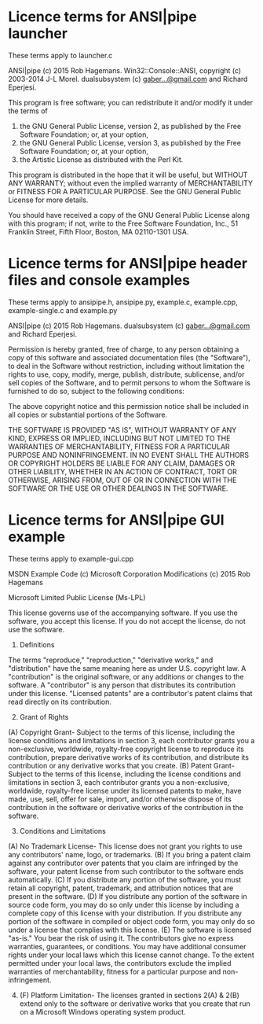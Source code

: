 Licence terms for ANSI|pipe launcher 
====================================
These terms apply to launcher.c

ANSI|pipe (c) 2015 Rob Hagemans.
Win32::Console::ANSI, copyright (c) 2003-2014 J-L Morel.
dualsubsystem (c) gaber...@gmail.com and Richard Eperjesi.

This program is free software; you can redistribute it and/or modify
it under the terms of  

1.  the GNU General Public License, version 2,
    as published by the Free Software Foundation; or, at your option,  
2.  the GNU General Public License, version 3, 
    as published by the Free Software Foundation; or, at your option,  
3.  the Artistic License as distributed with the Perl Kit.  

This program is distributed in the hope that it will be useful,
but WITHOUT ANY WARRANTY; without even the implied warranty of
MERCHANTABILITY or FITNESS FOR A PARTICULAR PURPOSE.  See the
GNU General Public License for more details.  

You should have received a copy of the GNU General Public License along
with this program; if not, write to the Free Software Foundation, Inc.,
51 Franklin Street, Fifth Floor, Boston, MA 02110-1301 USA.  


Licence terms for ANSI|pipe header files and console examples
=============================================================
These terms apply to ansipipe.h, ansipipe.py, 
example.c, example.cpp, example-single.c and example.py

ANSI|pipe (c) 2015 Rob Hagemans.
dualsubsystem (c) gaber...@gmail.com and Richard Eperjesi.

Permission is hereby granted, free of charge, to any person obtaining a copy
of this software and associated documentation files (the "Software"), to deal
in the Software without restriction, including without limitation the rights
to use, copy, modify, merge, publish, distribute, sublicense, and/or sell
copies of the Software, and to permit persons to whom the Software is
furnished to do so, subject to the following conditions:

The above copyright notice and this permission notice shall be included in
all copies or substantial portions of the Software.

THE SOFTWARE IS PROVIDED "AS IS", WITHOUT WARRANTY OF ANY KIND, EXPRESS OR
IMPLIED, INCLUDING BUT NOT LIMITED TO THE WARRANTIES OF MERCHANTABILITY,
FITNESS FOR A PARTICULAR PURPOSE AND NONINFRINGEMENT. IN NO EVENT SHALL THE
AUTHORS OR COPYRIGHT HOLDERS BE LIABLE FOR ANY CLAIM, DAMAGES OR OTHER
LIABILITY, WHETHER IN AN ACTION OF CONTRACT, TORT OR OTHERWISE, ARISING FROM,
OUT OF OR IN CONNECTION WITH THE SOFTWARE OR THE USE OR OTHER DEALINGS IN
THE SOFTWARE.


Licence terms for ANSI|pipe GUI example
=======================================
These terms apply to example-gui.cpp

MSDN Example Code (c) Microsoft Corporation
Modifications (c) 2015 Rob Hagemans

Microsoft Limited Public License (Ms-LPL) 

This license governs use of the accompanying software. If you use the software, 
you accept this license. If you do not accept the license, do not use the 
software. 

1. Definitions 

The terms "reproduce," "reproduction," "derivative works," and "distribution" 
have the same meaning here as under U.S. copyright law. A "contribution" is the 
original software, or any additions or changes to the software. A "contributor" 
is any person that distributes its contribution under this license. "Licensed 
patents" are a contributor's patent claims that read directly on its 
contribution. 

2. Grant of Rights 

(A) Copyright Grant- Subject to the terms of this license, including the 
license conditions and limitations in section 3, each contributor grants you a 
non-exclusive, worldwide, royalty-free copyright license to reproduce its 
contribution, prepare derivative works of its contribution, and distribute its 
contribution or any derivative works that you create. 
(B) Patent Grant- Subject to the terms of this license, including the license 
conditions and limitations in section 3, each contributor grants you a 
non-exclusive, worldwide, royalty-free license under its licensed patents to 
make, have made, use, sell, offer for sale, import, and/or otherwise dispose of 
its contribution in the software or derivative works of the contribution in the 
software. 

3. Conditions and Limitations 

(A) No Trademark License- This license does not grant you rights to use any 
contributors' name, logo, or trademarks. 
(B) If you bring a patent claim against any contributor over patents that you 
claim are infringed by the software, your patent license from such contributor 
to the software ends automatically. 
(C) If you distribute any portion of the software, you must retain all 
copyright, patent, trademark, and attribution notices that are present in the 
software. 
(D) If you distribute any portion of the software in source code form, you may 
do so only under this license by including a complete copy of this license with 
your distribution. If you distribute any portion of the software in compiled or 
object code form, you may only do so under a license that complies with this 
license. 
(E) The software is licensed "as-is." You bear the risk of using it. The 
contributors give no express warranties, guarantees, or conditions. You may 
have additional consumer rights under your local laws which this license cannot 
change. To the extent permitted under your local laws, the contributors exclude 
the implied warranties of merchantability, fitness for a particular purpose and 
non-infringement. 

4. (F) Platform Limitation- The licenses granted in sections 2(A) & 2(B) extend 
only to the software or derivative works that you create that run on a 
Microsoft Windows operating system product.
